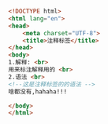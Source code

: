 
<BlogInfo title="14.注释标签" author="白日梦想猿" pv=0 read_times=0 pre_cost_time=0分9秒 category="html5学习" tag_list="['html5学习']" create_time="2020.07.14 17:01:46" update_time="2020.07.14 17:04:09" />

```html
<!DOCTYPE html>
<html lang="en">
<head>
    <meta charset="UTF-8">
    <title>注释标签</title>
</head>
<body>
1.解释: <br>
用来标注解释用的 <br>
2.语法 <br>
<!--这是注释标签的的语法 -->
啥都没有,hahaha!!!

</body>
</html>
```
